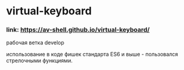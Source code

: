 # virtual-keyboard

### link: https://av-shell.github.io/virtual-keyboard/

рабочая ветка develop

использование в коде фишек стандарта ES6 и выше - пользовался стрелочными функциями.
